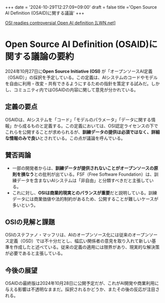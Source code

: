 +++
date = '2024-10-29T12:27:09+09:00'
draft = false
title ='Open Source AI Definition (OSAID)に関する議論'
+++


[OSI readies controversial Open AI definition \[LWN.net\]](https://lwn.net/SubscriberLink/995159/a37fb9817a00ebcb/)

# Open Source AI Definition (OSAID)に関する議論の要約

2024年10月27日に**Open Source Initiative (OSI)** が「オープンソースAI定義（OSAID）」の採択を予定している。この定義は、AIシステムのコードやモデルを自由に利用・改変・共有できるようにするための指針を策定する試みだ。しかし、コミュニティ内ではOSAIDの内容に関して意見が分かれている。

## 定義の要点
OSAIDは、AIシステムを「コード」「モデルのパラメータ」「データに関する情報」から成るものと定義する。この定義においては、OSI認定ライセンスの下でこれらを公開することが求められるが、**訓練データの提供は必須ではなく、詳細な情報のみで良い**とされている。この点が議論を呼んでいる。

## 賛否両論
- 一部の開発者からは、**訓練データが提供されないことがオープンソースの原則を損なう**との批判が出ている。FSF（Free Software Foundation）は、訓練データを含まないAIシステムは「非自由」と分類すべきだと主張している。
- これに対し、**OSIは商業的現実とのバランスが重要**だと説明している。訓練データには商業価値や法的制約があるため、公開することが難しいケースが多いという。

## OSIの見解と課題
OSIのステファノ・マッフリは、AIのオープンソース化には従来のオープンソース定義（OSD）では不十分だとし、幅広い関係者の意見を取り入れて新しい基準を作成したと述べている。従来の定義の適用には限界があり、現実的な解決策が必要であると主張している。

## 今後の展望
OSAIDの最終版は2024年10月28日に公開予定だが、これがAI開発や商業利用に与える影響は不透明なままだ。採択されるかどうか、またその後の反応が注目される。


